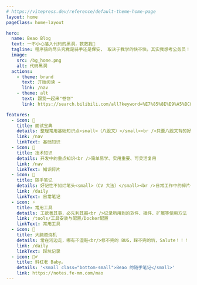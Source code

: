 ```yaml
---
# https://vitepress.dev/reference/default-theme-home-page
layout: home
pageClass: home-layout

hero:
  name: Beao Blog
  text: 一不小心落入代码的黑洞，救救我👾
  tagline: 程序猿的尽头究竟是骑手还是保安， 取决于我学的快不快。其实我想考公务员！！！
  image:
    src: /bg_home.png
    alt: 代码黑洞
  actions:
    - theme: brand
      text: 开始阅读 →
      link: /nav
    - theme: alt
      text: 跟我一起来"卷饼"
      link: https://search.bilibili.com/all?keyword=%E7%85%8E%E9%A5%BC&from_source=webtop_search&spm_id_from=333.1007&search_source=5

features:
  - icon: 🙈
    title: 面试宝典
    details: 整理常用基础知识点<small>（八股文）</small><br />只要八股文背的好，面试随便找
    link: /nav
    linkText: 基础知识
  - icon: 🔩
    title: 技术知识
    details: 开发中的重点知识<br />简单易学、实用重要、可灵活复用
    link: /nav
    linkText: 知识碎片
  - icon: 📝
    title: 随手笔记
    details: 好记性不如烂笔头<small>（CV 大法）</small><br />日常工作中的碎片化知识
    link: /daily
    linkText: 日常笔记
  - icon: ⚡️
    title: 常用工具
    details: 工欲善其事，必先利其器<br />记录所用到的软件、插件、扩展等使用方法
    link: /tools/工具安装与配置/Docker配置
    linkText: 常用工具
  - icon: 🤡
    title: 大脑燃烧机
    details: 常在河边走，哪有不湿鞋<br/>修不完的 BUG，踩不完的坑，Salute！！！
    link: /daily
    linkText: 踩坑记录
  - icon: 🙋‍♂
    title: 斜杠老 Baby。
    details: '<small class="bottom-small">Beao 的随手笔记</small>'
    link: https://notes.fe-mm.com/mao
---
```


<style>
/*爱的魔力转圈圈*/
.home-layout .image-src:hover {
  transform: translate(-50%, -50%) rotate(666turn);
  transition: transform 59s 1s cubic-bezier(0.3, 0, 0.8, 1);
}

.home-layout .details small {
  opacity: 0.8;
}

.home-layout .bottom-small {
  display: block;
  margin-top: 4em;
  text-align: right;
}
</style>
